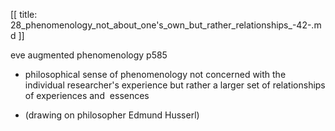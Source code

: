 [[
title: 28_phenomenology_not_about_one's_own_but_rather_relationships_-42-.md
]]

eve augmented phenomenology p585

  

+ philosophical sense of phenomenology not concerned with the individual
researcher's experience but rather a larger set of relationships of
experiences and  essences

  

+ \(drawing on philosopher Edmund Husserl\)
